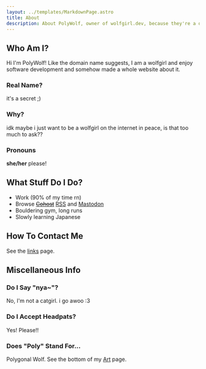 ```yaml
---
layout: ../templates/MarkdownPage.astro
title: About
description: About PolyWolf, owner of wolfgirl.dev, because they're a developer and a wolfgirl
---
```


## Who Am I?

Hi I'm PolyWolf! Like the domain name suggests, I am a wolfgirl and enjoy software development and somehow made a whole website about it.

### Real Name?

it's a secret ;)

### Why?

idk maybe i just want to be a wolfgirl on the internet in peace, is that too much to ask??

### Pronouns

**she/her** please!

## What Stuff Do I Do?

- Work (90% of my time rn)
- Browse ~~[Cohost](https://cohost.org/PolyWolf)~~ [RSS](/blog/2024-10-02-sharing-my-rss-feeds/) and [Mastodon](https://social.treehouse.systems/@PolyWolf)
- Bouldering gym, long runs
- Slowly learning Japanese

## How To Contact Me

See the [links](/links) page.

## Miscellaneous Info

### Do I Say "nya~"?

No, I'm not a catgirl. i go awoo :3

### Do I Accept Headpats?

Yes! Please!!

### Does "Poly" Stand For...

Polygonal Wolf. See the bottom of my [Art](/art/) page.
